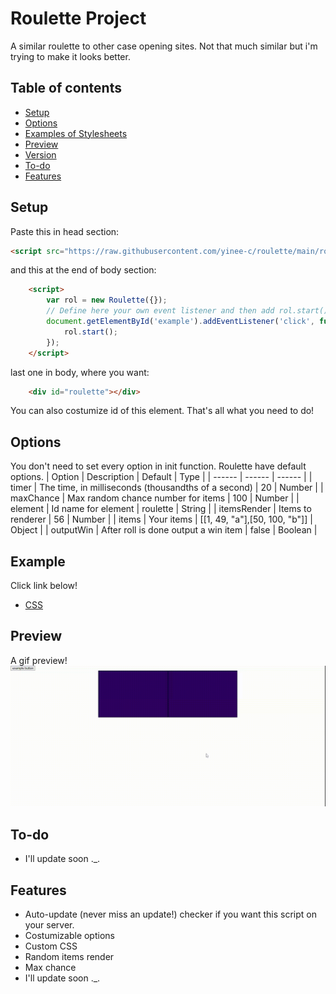 # Roulette Project
A similar roulette to other case opening sites. Not that much similar but i'm trying to make it looks better.
## Table of contents
* [Setup](#setup)
* [Options](#options)
* [Examples of Stylesheets](#example)
* [Preview](#preview)
* [Version](#version)
* [To-do](#to-do)
* [Features](#features)
## Setup
Paste this in head section:
```html
<script src="https://raw.githubusercontent.com/yinee-c/roulette/main/roulette.js"></script>
```
and this at the end of body section:
```html
    <script>
        var rol = new Roulette({});
        // Define here your own event listener and then add rol.start();
        document.getElementById('example').addEventListener('click', function() {
            rol.start();
        });
    </script>
```
last one in body, where you want:
```html
    <div id="roulette"></div>
```
You can also costumize id of this element.
That's all what you need to do!
## Options
You don't need to set every option in init function. Roulette have default options.
| Option | Description | Default | Type |
| ------ | ------ | ------ |
| timer | The time, in milliseconds (thousandths of a second) | 20 | Number |
| maxChance | Max random chance number for items | 100 | Number |
| element | Id name for element | roulette | String |
| itemsRender | Items to renderer | 56 | Number |
| items | Your items | [[1, 49, "a"],[50, 100, "b"]] | Object |
| outputWin | After roll is done output a win item | false | Boolean |
## Example
Click link below!
 - [CSS](https://github.com/yinee-c/roulette/edit/main/roulette.css)
## Preview
A gif preview!
![](preview.gif)
## To-do
* I'll update soon ._.
## Features
* Auto-update (never miss an update!) checker if you want this script on your server.
* Costumizable options
* Custom CSS
* Random items render
* Max chance
* I'll update soon ._.

